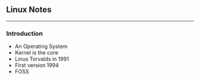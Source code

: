 ## Linux Notes
---

### Introduction

- An Operating System
- Kernel is the core
- Linus Torvalds in 1991
- First version 1994
- FOSS
